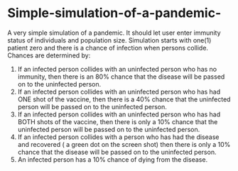 # Simple-simulation-of-a-pandemic-
A very simple simulation of a pandemic. It should let user enter immunity status of individuals and population size.
Simulation starts with one(1) patient zero and there is a chance of infection when persons collide.
Chances are determined by:
1) If an infected person collides with an uninfected person who has no immunity, then there is an 80% chance that the disease will be passed on to the uninfected person.
2) If an infected person collides with an uninfected person who has had ONE shot of the vaccine, then there is a 40% chance that the uninfected person will be passed on to the uninfected person.
3) If an infected person collides with an uninfected person who has had BOTH shots of the vaccine, then there is only a 10% chance that the uninfected person will be passed on to the uninfected person.
4) If an infected person collides with a person who has had the disease and recovered ( a green dot on the screen shot) then there is only a 10% chance that the disease will be passed on to the uninfected person.
5) An infected person has a 10% chance of dying from the disease.
